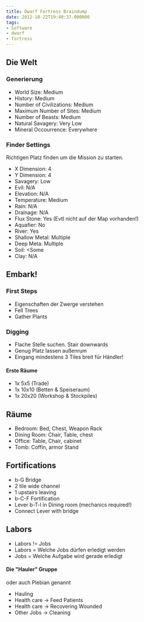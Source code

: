 ```yaml
---
title: Dwarf Fortress Braindump
date: 2012-10-22T19:40:37.000000
tags: 
- Software
- dwarf
- fortress
---
```



## Die Welt

### Generierung

* World Size: Medium
* History: Medium
* Number of Civilizations: Medium
* Maximum Number of Sites: Medium
* Number of Beasts: Medium
* Natural Savagery: Very Low
* Mineral Occourrence: Everywhere

### Finder Settings

Richtigen Platz finden um die Mission zu starten.

* X Dimension: 4
* Y Dimension: 4
* Savagery: Low
* Evil: N/A
* Elevation: N/A
* Temperature: Medium
* Rain: N/A
* Drainage: N/A
* Flux Stone: Yes (Evtl nicht auf der Map vorhanden!)
* Aquafier: No
* River: Yes
* Shallow Metal: Multiple
* Deep Meta: Multiple
* Soil: <Some
* Clay: N/A

## Embark!

### First Steps

* Eigenschaften der Zwerge verstehen
* Fell Trees
* Gather Plants

### Digging

* Flache Stelle suchen. Stair downwards
* Genug Platz lassen außenrum
* Eingang mindestens 3 Tiles breit für Händler!

#### Erste Räume

* 1x 5x5 (Trade)
* 1x 10x10 (Betten & Speiseraum)
* 1x 20x20 (Workshop & Stockpiles)

## Räume

* Bedroom: Bed, Chest, Weapon Rack
* Dining Room: Chair, Table, chest
* Office: Table, Chair, cabinet
* Tomb: Coffin, armor Stand

## Fortifications

* b-G Bridge
* 2 tile wide channel
* 1 upstairs leaving
* b-C-F Fortification
* Lever b-T-l in Dining room (mechanics required!)
* Connect Lever with bridge

## Labors

* Labors != Jobs
* Labors = Welche Jobs dürfen erledigt werden
* Jobs = Welche Aufgabe wird gerade erledigt

#### Die "Hauler" Gruppe

oder auch Plebian genannt

* Hauling
* Health care -> Feed Patients
* Health care -> Recovering Wounded
* Other Jobs -> Cleaning

